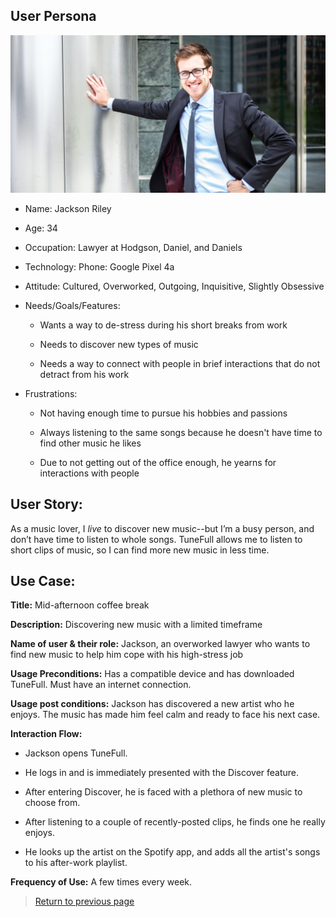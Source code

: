 ## User Persona

![Jackson](../img/man-persona.jpg)

* Name: Jackson Riley

* Age: 34

* Occupation: Lawyer at Hodgson, Daniel, and Daniels

* Technology: Phone: Google Pixel 4a 

* Attitude: Cultured, Overworked, Outgoing, Inquisitive, Slightly Obsessive

* Needs/Goals/Features: 

    * Wants a way to de-stress during his short breaks from work
    
    * Needs to discover new types of music
    
    * Needs a way to connect with people in brief interactions that do not detract from his work

* Frustrations:

    * Not having enough time to pursue his hobbies and passions
    
    * Always listening to the same songs because he doesn't have time to find other music he likes
    
    * Due to not getting out of the office enough, he yearns for interactions with people 

## User Story:

As a music lover, I *live* to discover new music--but I’m a busy person, and don’t have time to listen to whole songs. TuneFull allows me to listen to short clips of music, so I can find more new music in less time.

## Use Case:

**Title:** Mid-afternoon coffee break

**Description:** Discovering new music with a limited timeframe

**Name of user & their role:** Jackson, an overworked lawyer who wants to find new music to help him cope with his high-stress job

**Usage Preconditions:** Has a compatible device and has downloaded TuneFull. Must have an internet connection.

**Usage post conditions:** Jackson has discovered a new artist who he enjoys. The music has made him feel calm and ready to face his next case.

**Interaction Flow:**

   * Jackson opens TuneFull. 
   
   * He logs in and is immediately presented with the Discover feature.
   
   * After entering Discover, he is faced with a plethora of new music to choose from.
   
   * After listening to a couple of recently-posted clips, he finds one he really enjoys.
   
   * He looks up the artist on the Spotify app, and adds all the artist's songs to his after-work playlist.

**Frequency of Use:** A few times every week.

> [Return to previous page](../intended-users.md)



